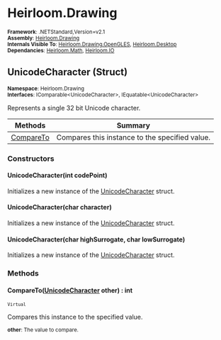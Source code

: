 # Heirloom.Drawing

<small>**Framework**: .NETStandard,Version=v2.1</small>  
<small>**Assembly**: [Heirloom.Drawing](../Heirloom.Drawing/Heirloom.Drawing.md)</small>  
<small>**Internals Visible To**: [Heirloom.Drawing.OpenGLES](../Heirloom.Drawing.OpenGLES/Heirloom.Drawing.OpenGLES.md), [Heirloom.Desktop](../Heirloom.Desktop/Heirloom.Desktop.md)</small>  
<small>**Dependancies**: [Heirloom.Math](../Heirloom.Math/Heirloom.Math.md), [Heirloom.IO](../Heirloom.IO/Heirloom.IO.md)</small>  

## UnicodeCharacter (Struct)
<small>**Namespace**: Heirloom.Drawing</sub></small>  
<small>**Interfaces**: IComparable\<UnicodeCharacter>, IEquatable\<UnicodeCharacter></small>  

Represents a single 32 bit Unicode character.

| Methods                   | Summary                                        |
|---------------------------|------------------------------------------------|
| [CompareTo](#COM9AF05C5B) | Compares this instance to the specified value. |

### Constructors

#### UnicodeCharacter(int codePoint)

Initializes a new instance of the [UnicodeCharacter](Heirloom.Drawing.UnicodeCharacter.md) struct.

#### UnicodeCharacter(char character)

Initializes a new instance of the [UnicodeCharacter](Heirloom.Drawing.UnicodeCharacter.md) struct.

#### UnicodeCharacter(char highSurrogate, char lowSurrogate)

Initializes a new instance of the [UnicodeCharacter](Heirloom.Drawing.UnicodeCharacter.md) struct.

### Methods

#### <a name="COM9AF05C5B"></a>CompareTo([UnicodeCharacter](Heirloom.Drawing.UnicodeCharacter.md) other) : int
<small>`Virtual`</small>

Compares this instance to the specified value.

<small>**other**: <param name="other">The value to compare.</param></small>  

